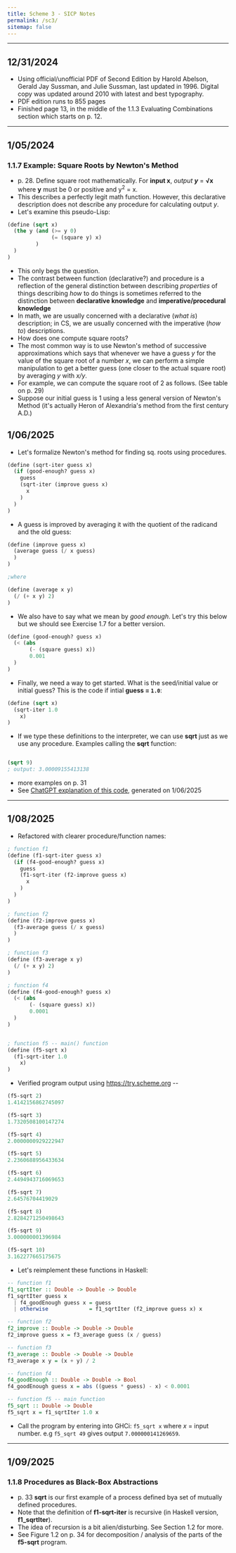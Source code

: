 ```yaml
---
title: Scheme 3 - SICP Notes
permalink: /sc3/
sitemap: false
---
```



***
## 12/31/2024
* Using official/unofficial PDF of Second Edition by Harold Abelson, Gerald Jay Sussman, and Julie Sussman, last updated in 1996. Digital copy was updated around 2010 with latest and best typography.
* PDF edition runs to 855 pages
* Finished page 13, in the middle of the 1.1.3 Evaluating Combinations section which starts on p. 12.
 
***

## 1/05/2024
### 1.1.7 Example: Square Roots by Newton's Method
* p. 28. Define square root mathematically. For **input x**, *output **y*** = **&#8730;x** where **y** must be 0 or positive and y<sup>2</sup> = x.
* This describes a perfectly legit math function. However, this declarative description does not describe any procedure for calculating output *y*.
* Let's examine this pseudo-Lisp:

```lisp
(define (sqrt x)
  (the y (and (>= y 0)
              (= (square y) x)
         )
  )
)
```
* This only begs the question.
* The contrast between function (declarative?) and procedure is a reflection of the general distinction between describing *properties* of things describing *how* to do things is sometimes referred to the distinction between **declarative knowledge** and **imperative/procedural knowledge**
* In math, we are usually concerned with a declarative (*what is*) description; in CS, we are usually concerned with the imperative (*how to*) descriptions.
* How does one compute square roots?
* The most common way is to use Newton's method of successive approximations which says that whenever we have a guess *y* for the value of the square root of a number *x*, we can perform a simple manipulation to get a better guess (one closer to the actual square root) by averaging *y* with *x/y*.
* For example, we can compute the square root of 2 as follows. (See table on p. 29)
* Suppose our initial guess is 1 using a less general version of Newton's Method (it's actually Heron of Alexandria's method from the first century A.D.)

## 1/06/2025
* Let's formalize Newton's method for finding sq. roots using procedures.

```scheme
(define (sqrt-iter guess x)
  (if (good-enough? guess x)
    guess
    (sqrt-iter (improve guess x)
      x
    )
  )
)
```
* A guess is improved by averaging it with the quotient of the radicand and the old guess:

```scheme
(define (improve guess x)
  (average guess (/ x guess)
  )
)

;where

(define (average x y)
  (/ (+ x y) 2)
)
```
* We also have to say what we mean by *good enough*. Let's try this below but we should see Exercise 1.7 for a better version.

```scheme
(define (good-enough? guess x)
  (< (abs
       (- (square guess) x))
       0.001
  )
)
```
* Finally, we need a way to get started. What is the seed/initial value or initial guess? This is the code if intial **guess = `1.0`**:

```scheme
(define (sqrt x)
  (sqrt-iter 1.0
    x)
)
```

* If we type these definitions to the interpreter, we can use **sqrt** just as we use any procedure. Examples calling the **sqrt** function:

```scheme

(sqrt 9)
; output: 3.00009155413138
```

* more examples on p. 31
* See [ChatGPT explanation of this code](https://chatgpt.com/share/677cd1e0-4878-8013-bcd6-1976bda93702), generated on 1/06/2025

***

## 1/08/2025
* Refactored with clearer procedure/function names:

```scheme
; function f1
(define (f1-sqrt-iter guess x)
  (if (f4-good-enough? guess x)
    guess
    (f1-sqrt-iter (f2-improve guess x)
      x
    )
  )
)

; function f2
(define (f2-improve guess x)
  (f3-average guess (/ x guess)
  )
)

; function f3
(define (f3-average x y)
  (/ (+ x y) 2)
)

; function f4
(define (f4-good-enough? guess x)
  (< (abs
       (- (square guess) x))
       0.0001
  )
)


; function f5 -- main() function
(define (f5-sqrt x)
  (f1-sqrt-iter 1.0
    x)
)
```

* Verified program output using https://try.scheme.org --

```scheme
(f5-sqrt 2)
1.4142156862745097

(f5-sqrt 3)
1.7320508100147274

(f5-sqrt 4)
2.0000000929222947

(f5-sqrt 5)
2.2360688956433634

(f5-sqrt 6)
2.4494943716069653

(f5-sqrt 7)
2.64576704419029

(f5-sqrt 8)
2.8284271250498643

(f5-sqrt 9)
3.000000001396984

(f5-sqrt 10)
3.162277665175675
```

* Let's reimplement these functions in Haskell:

```haskell
-- function f1
f1_sqrtIter :: Double -> Double -> Double
f1_sqrtIter guess x
  | f4_goodEnough guess x = guess
  | otherwise             = f1_sqrtIter (f2_improve guess x) x

-- function f2
f2_improve :: Double -> Double -> Double
f2_improve guess x = f3_average guess (x / guess)

-- function f3
f3_average :: Double -> Double -> Double
f3_average x y = (x + y) / 2

-- function f4
f4_goodEnough :: Double -> Double -> Bool
f4_goodEnough guess x = abs ((guess * guess) - x) < 0.0001

-- function f5 -- main function
f5_sqrt :: Double -> Double
f5_sqrt x = f1_sqrtIter 1.0 x
```
* Call the program by entering into GHCi: `f5_sqrt x` where *x* = input number. e.g `f5_sqrt 49` gives output `7.000000141269659`.

***

## 1/09/2025
### 1.1.8 Procedures as Black-Box Abstractions
* p. 33 **sqrt** is our first example of a process defined bya  set of mutually defined procedures.
* Note that the definition of **f1-sqrt-iter** is recursive (in Haskell version, **f1_sqrtIter**).
* The idea of recursion is a bit alien/disturbing. See Section 1.2 for more.
* See Figure 1.2 on p. 34 for decomposition / analysis of the parts of the **f5-sqrt** program.
